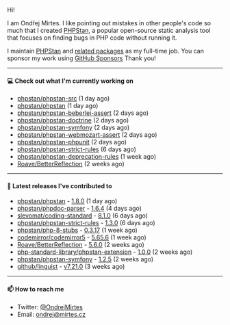 Hi!

I am Ondřej Mirtes. I like pointing out mistakes in other people's code so much that I created [PHPStan](https://phpstan.org/), a popular open-source static analysis tool that focuses on finding bugs in PHP code without running it.

I maintain [PHPStan](https://github.com/phpstan/phpstan) and [related packages](https://github.com/phpstan/) as my full-time job. You can sponsor my work using [GitHub Sponsors](https://github.com/sponsors/ondrejmirtes) Thank you!

---

#### 💻 Check out what I'm currently working on

- [phpstan/phpstan-src](https://github.com/phpstan/phpstan-src) (1 day ago)
- [phpstan/phpstan](https://github.com/phpstan/phpstan) (1 day ago)
- [phpstan/phpstan-beberlei-assert](https://github.com/phpstan/phpstan-beberlei-assert) (2 days ago)
- [phpstan/phpstan-doctrine](https://github.com/phpstan/phpstan-doctrine) (2 days ago)
- [phpstan/phpstan-symfony](https://github.com/phpstan/phpstan-symfony) (2 days ago)
- [phpstan/phpstan-webmozart-assert](https://github.com/phpstan/phpstan-webmozart-assert) (2 days ago)
- [phpstan/phpstan-phpunit](https://github.com/phpstan/phpstan-phpunit) (2 days ago)
- [phpstan/phpstan-strict-rules](https://github.com/phpstan/phpstan-strict-rules) (6 days ago)
- [phpstan/phpstan-deprecation-rules](https://github.com/phpstan/phpstan-deprecation-rules) (1 week ago)
- [Roave/BetterReflection](https://github.com/Roave/BetterReflection) (2 weeks ago)

---

#### 🔭 Latest releases I've contributed to

- [phpstan/phpstan](https://github.com/phpstan/phpstan) - [1.8.0](https://github.com/phpstan/phpstan/releases/tag/1.8.0) (1 day ago)
- [phpstan/phpdoc-parser](https://github.com/phpstan/phpdoc-parser) - [1.6.4](https://github.com/phpstan/phpdoc-parser/releases/tag/1.6.4) (4 days ago)
- [slevomat/coding-standard](https://github.com/slevomat/coding-standard) - [8.1.0](https://github.com/slevomat/coding-standard/releases/tag/8.1.0) (6 days ago)
- [phpstan/phpstan-strict-rules](https://github.com/phpstan/phpstan-strict-rules) - [1.3.0](https://github.com/phpstan/phpstan-strict-rules/releases/tag/1.3.0) (6 days ago)
- [phpstan/php-8-stubs](https://github.com/phpstan/php-8-stubs) - [0.3.17](https://github.com/phpstan/php-8-stubs/releases/tag/0.3.17) (1 week ago)
- [codemirror/codemirror5](https://github.com/codemirror/codemirror5) - [5.65.6](https://github.com/codemirror/codemirror5/releases/tag/5.65.6) (1 week ago)
- [Roave/BetterReflection](https://github.com/Roave/BetterReflection) - [5.6.0](https://github.com/Roave/BetterReflection/releases/tag/5.6.0) (2 weeks ago)
- [php-standard-library/phpstan-extension](https://github.com/php-standard-library/phpstan-extension) - [1.0.0](https://github.com/php-standard-library/phpstan-extension/releases/tag/1.0.0) (2 weeks ago)
- [phpstan/phpstan-symfony](https://github.com/phpstan/phpstan-symfony) - [1.2.5](https://github.com/phpstan/phpstan-symfony/releases/tag/1.2.5) (2 weeks ago)
- [github/linguist](https://github.com/github/linguist) - [v7.21.0](https://github.com/github/linguist/releases/tag/v7.21.0) (3 weeks ago)

---

#### 📫 How to reach me

- Twitter: [@OndrejMirtes](https://twitter.com/ondrejmirtes)
- Email: [ondrej@mirtes.cz](mailto:ondrej@mirtes.cz)

